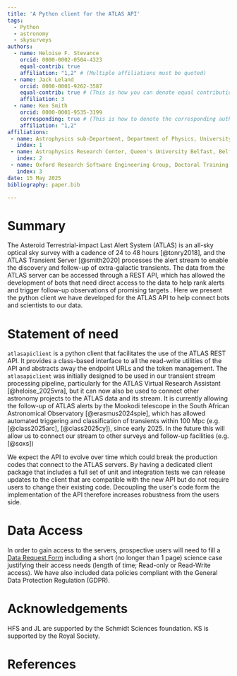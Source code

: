 ```yaml
---
title: 'A Python client for the ATLAS API'
tags:
  - Python
  - astronomy
  - skysurveys
authors:
  - name: Heloise F. Stevance
    orcid: 0000-0002-0504-4323
    equal-contrib: true
    affiliation: "1,2" # (Multiple affiliations must be quoted)
  - name: Jack Leland 
    orcid: 0000-0001-9262-3587
    equal-contrib: true # (This is how you can denote equal contributions between multiple authors)
    affiliation: 3
  - name: Ken Smith 
    orcid: 0000-0001-9535-3199
    corresponding: true # (This is how to denote the corresponding author)
    affiliation: "1,2"
affiliations:
 - name: Astrophysics sub-Department, Department of Physics, University of Oxford, Keble Road, Oxford, OX1 3RH, UK
   index: 1
 - name: Astrophysics Research Center, Queen's University Belfast, Belfast, BT7 1NN, UK
   index: 2
 - name: Oxford Research Software Engineering Group, Doctoral Training Centre, University of Oxford, Keble Road, Oxford, OX1 3RH, UK
   index: 3
date: 15 May 2025
bibliography: paper.bib

---
```


# Summary

The Asteroid Terrestrial-impact Last Alert System (ATLAS) is an all-sky optical
sky survey with a cadence of 24 to 48 hours [@tonry2018], and
the ATLAS Transient Server [@smith2020] processes the alert stream to enable the discovery
and follow-up of extra-galactic transients.
The data from the ATLAS server can be accessed through a REST API,
which has allowed the development of bots that need direct access to the data
to help rank alerts  and
trigger follow-up observations of promising targets .
Here we present the python client we have developed for the ATLAS API 
to help connect bots and scientists to our data. 



# Statement of need


`atlasapiclient` is a python client that facilitates the use of the ATLAS REST API.
It provides a class-based interface to all the read-write utilities of the API and
abstracts away the endpoint URLs and the token management.
The `atlasapiclient` was initially designed to be used in our transient 
stream processing pipeline, particularly for the ATLAS Virtual Research Assistant [@heloise_2025vra],
but it can now also be used to connect 
other astronomy projects to the ATLAS data and its stream. 
It is currently allowing the follow-up of ATLAS alerts by the Mookodi telescope
in the South African Astronomical Observatory [@erasmus2024spie], which has allowed automated triggering
and classification of transients within 100 Mpc (e.g. [@class2025arc], [@class2025cy]), since early 2025.
In the future this will allow us to connect our stream to other surveys and 
follow-up facilities (e.g. [@soxs])

We expect the API to evolve over time which could break the production codes 
that connect to the ATLAS servers.
By having a dedicated client package that includes a full set of unit and
integration tests we can release updates to the client 
that are compatible with the new API but do not require users to change their
existing code. 
Decoupling the user's code form the implementation of the API therefore
increases robustness from the users side. 

# Data Access 
In order to gain access to the servers, prospective users will need to fill a 
[Data Request Form](https://forms.gle/Jvy18eejkvxmcN2f6) including 
a short (no longer than 1 page) science case justifying their access needs
(length of time; Read-only or Read-Write access).
We have also included data policies compliant with the General Data Protection Regulation (GDPR).


# Acknowledgements
HFS and JL are supported by the Schmidt Sciences foundation.
KS is supported by the Royal Society.


# References